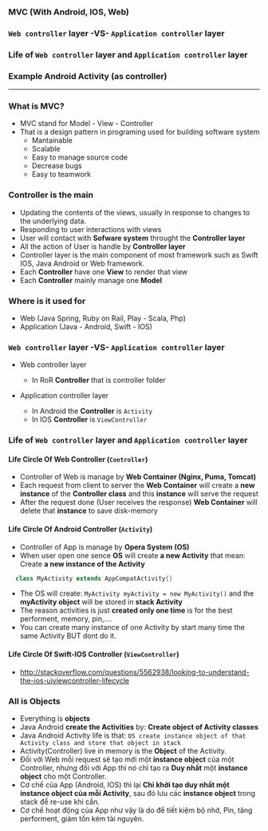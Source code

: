 ### MVC (With Android, IOS, Web)
### `Web controller` layer -VS- `Application controller` layer
### Life of `Web controller` layer and `Application controller` layer
### Example Android Activity (as controller)

-------


### What is MVC?

 - MVC stand for Model - View - Controller
 - That is a design pattern in programing used for building software system
    - Mantainable
    - Scalable
    - Easy to manage source code
    - Decrease bugs
    - Easy to teamwork
    
### Controller is the main
  - Updating the contents of the views, usually in response to changes to the underlying data.
  - Responding to user interactions with views
  - User will contact with **Sofware system** throught the **Controller layer**
  - All the action of User is handle by **Controller layer**
  - Controller layer is the main component of most framework such as Swift IOS, Java Android or Web framework.
  - Each **Controller** have one **View** to render that view
  - Each **Controller** mainly manage one **Model**
  
### Where is it used for
  - Web (Java Spring, Ruby on Rail, Play - Scala, Php)
  - Application (Java - Android, Swift - IOS)
  
### `Web controller` layer -VS- `Application controller` layer
  - Web controller layer
     - In RoR **Controller** that is controller folder
    
  - Application controller layer
     - In Android the **Controller** is `Activity`
     - In IOS  **Controller** is `ViewController`
     
### Life of `Web controller` layer and `Application controller` layer

#### Life Circle Of **Web Controller** (`Controller`)

   - Controller of Web is manage by **Web Container (Nginx, Puma, Tomcat)**
   - Each request from client to server the **Web Container** will create a **new instance** of the **Controller class** and this **instance** will serve the request
   - After the request done (User receives the response) **Web Container** will delete that **instance** to save disk-memory
  
#### Life Circle Of **Android Controller** (`Activity`)

   - Controller of App is manage by **Opera System (OS)**
   - When user open one sence **OS** will create **a new Activity** that mean: Create **a new instance of the Activity**

   ```java
     class MyActivity extends AppCompatActivity{}
   ```

   - The OS will create: `MyActivity myActivity = new MyActivity()` and the **myActivity object** will be stored in **stack Activity**
   - The reason activities is just **created only one time** is for the best performent, memory, pin,....
   - You can create many instance of one Activity by start many time the same Activity BUT dont do it.
  
#### Life Circle Of **Swift-IOS Controller** (`ViewController`)
  
  - http://stackoverflow.com/questions/5562938/looking-to-understand-the-ios-uiviewcontroller-lifecycle

### All is Objects

  - Everything is **objects**
  - Java Android **create the Activities** by: **Create object of Activity classes**
  - Java Android Activity life is that: `OS create instance object of that Activity class and store that object in stack`
  - Activity(Controller) live in memory is the **Object** of the Activity.
  
  - Đối với Web mỗi request sẽ tạo mới một **instance object** của một Controller, nhưng đối với App thì nó chỉ tạo ra **Duy nhất** một **instance object** cho một Controller.
  
  - Cơ chế của App (Android, IOS) thì lại **Chỉ khởi tạo duy nhất một instance object của mỗi Activity**, sau đó lưu các **instance object** trong stack để re-use khi cần.
  
  - Cơ chế hoạt động của App như vậy là do để tiết kiệm bộ nhớ, Pin, tăng performent, giảm tốn kém tài nguyên.
  
